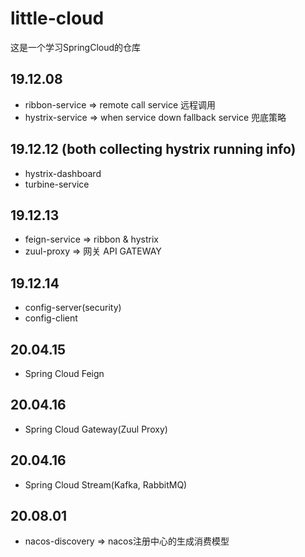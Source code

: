 # little-cloud 

这是一个学习SpringCloud的仓库

## 19.12.08

- ribbon-service => remote call service 远程调用
- hystrix-service => when service down fallback service 兜底策略

## 19.12.12 (both collecting hystrix running info)

- hystrix-dashboard 
- turbine-service 

## 19.12.13

- feign-service => ribbon & hystrix
- zuul-proxy => 网关 API GATEWAY

## 19.12.14

- config-server(security)
- config-client

## 20.04.15

- Spring Cloud Feign

## 20.04.16

- Spring Cloud Gateway(Zuul Proxy)

## 20.04.16

- Spring Cloud Stream(Kafka, RabbitMQ)

## 20.08.01

- nacos-discovery => nacos注册中心的生成消费模型